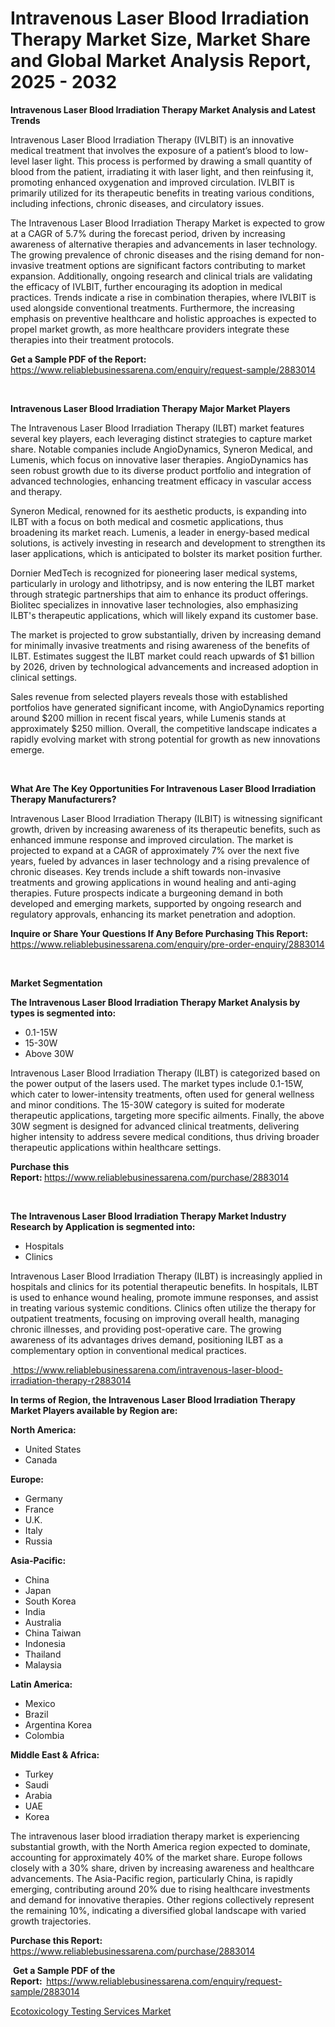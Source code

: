 <p><h1>Intravenous Laser Blood Irradiation Therapy Market Size, Market Share and Global Market Analysis Report, 2025 - 2032</h1></p><p><strong>Intravenous Laser Blood Irradiation Therapy Market Analysis and Latest Trends</strong></p>
<p><p>Intravenous Laser Blood Irradiation Therapy (IVLBIT) is an innovative medical treatment that involves the exposure of a patient’s blood to low-level laser light. This process is performed by drawing a small quantity of blood from the patient, irradiating it with laser light, and then reinfusing it, promoting enhanced oxygenation and improved circulation. IVLBIT is primarily utilized for its therapeutic benefits in treating various conditions, including infections, chronic diseases, and circulatory issues.</p><p>The Intravenous Laser Blood Irradiation Therapy Market is expected to grow at a CAGR of 5.7% during the forecast period, driven by increasing awareness of alternative therapies and advancements in laser technology. The growing prevalence of chronic diseases and the rising demand for non-invasive treatment options are significant factors contributing to market expansion. Additionally, ongoing research and clinical trials are validating the efficacy of IVLBIT, further encouraging its adoption in medical practices. Trends indicate a rise in combination therapies, where IVLBIT is used alongside conventional treatments. Furthermore, the increasing emphasis on preventive healthcare and holistic approaches is expected to propel market growth, as more healthcare providers integrate these therapies into their treatment protocols.</p></p>
<p><strong>Get a Sample PDF of the Report:&nbsp;</strong> <a href="https://www.reliablebusinessarena.com/enquiry/request-sample/2883014?utm_campaign=2004&utm_medium=2&utm_source=Github&utm_content=ia&utm_term=13032025&utm_id=intravenous-laser-blood-irradiation-therapy">https://www.reliablebusinessarena.com/enquiry/request-sample/2883014</a></p>
<p>&nbsp;</p>
<p><strong>Intravenous Laser Blood Irradiation Therapy Major Market Players</strong></p>
<p><p>The Intravenous Laser Blood Irradiation Therapy (ILBT) market features several key players, each leveraging distinct strategies to capture market share. Notable companies include AngioDynamics, Syneron Medical, and Lumenis, which focus on innovative laser therapies. AngioDynamics has seen robust growth due to its diverse product portfolio and integration of advanced technologies, enhancing treatment efficacy in vascular access and therapy.</p><p>Syneron Medical, renowned for its aesthetic products, is expanding into ILBT with a focus on both medical and cosmetic applications, thus broadening its market reach. Lumenis, a leader in energy-based medical solutions, is actively investing in research and development to strengthen its laser applications, which is anticipated to bolster its market position further.</p><p>Dornier MedTech is recognized for pioneering laser medical systems, particularly in urology and lithotripsy, and is now entering the ILBT market through strategic partnerships that aim to enhance its product offerings. Biolitec specializes in innovative laser technologies, also emphasizing ILBT's therapeutic applications, which will likely expand its customer base.</p><p>The market is projected to grow substantially, driven by increasing demand for minimally invasive treatments and rising awareness of the benefits of ILBT. Estimates suggest the ILBT market could reach upwards of $1 billion by 2026, driven by technological advancements and increased adoption in clinical settings.</p><p>Sales revenue from selected players reveals those with established portfolios have generated significant income, with AngioDynamics reporting around $200 million in recent fiscal years, while Lumenis stands at approximately $250 million. Overall, the competitive landscape indicates a rapidly evolving market with strong potential for growth as new innovations emerge.</p></p>
<p>&nbsp;</p>
<p><strong>What Are The Key Opportunities For Intravenous Laser Blood Irradiation Therapy Manufacturers?</strong></p>
<p><p>Intravenous Laser Blood Irradiation Therapy (ILBIT) is witnessing significant growth, driven by increasing awareness of its therapeutic benefits, such as enhanced immune response and improved circulation. The market is projected to expand at a CAGR of approximately 7% over the next five years, fueled by advances in laser technology and a rising prevalence of chronic diseases. Key trends include a shift towards non-invasive treatments and growing applications in wound healing and anti-aging therapies. Future prospects indicate a burgeoning demand in both developed and emerging markets, supported by ongoing research and regulatory approvals, enhancing its market penetration and adoption.</p></p>
<p><strong>Inquire or Share Your Questions If Any Before Purchasing This Report:</strong> <a href="https://www.reliablebusinessarena.com/enquiry/pre-order-enquiry/2883014?utm_campaign=2004&utm_medium=2&utm_source=Github&utm_content=ia&utm_term=13032025&utm_id=intravenous-laser-blood-irradiation-therapy">https://www.reliablebusinessarena.com/enquiry/pre-order-enquiry/2883014</a></p>
<p>&nbsp;</p>
<p><strong>Market Segmentation</strong></p>
<p><strong>The Intravenous Laser Blood Irradiation Therapy Market Analysis by types is segmented into:</strong></p>
<p><ul><li>0.1-15W</li><li>15-30W</li><li>Above 30W</li></ul></p>
<p><p>Intravenous Laser Blood Irradiation Therapy (ILBT) is categorized based on the power output of the lasers used. The market types include 0.1-15W, which cater to lower-intensity treatments, often used for general wellness and minor conditions. The 15-30W category is suited for moderate therapeutic applications, targeting more specific ailments. Finally, the above 30W segment is designed for advanced clinical treatments, delivering higher intensity to address severe medical conditions, thus driving broader therapeutic applications within healthcare settings.</p></p>
<p><strong>Purchase this Report:&nbsp;</strong><a href="https://www.reliablebusinessarena.com/purchase/2883014?utm_campaign=2004&utm_medium=2&utm_source=Github&utm_content=ia&utm_term=13032025&utm_id=intravenous-laser-blood-irradiation-therapy">https://www.reliablebusinessarena.com/purchase/2883014</a></p>
<p>&nbsp;</p>
<p><strong>The Intravenous Laser Blood Irradiation Therapy Market Industry Research by Application is segmented into:</strong></p>
<p><ul><li>Hospitals</li><li>Clinics</li></ul></p>
<p><p>Intravenous Laser Blood Irradiation Therapy (ILBT) is increasingly applied in hospitals and clinics for its potential therapeutic benefits. In hospitals, ILBT is used to enhance wound healing, promote immune responses, and assist in treating various systemic conditions. Clinics often utilize the therapy for outpatient treatments, focusing on improving overall health, managing chronic illnesses, and providing post-operative care. The growing awareness of its advantages drives demand, positioning ILBT as a complementary option in conventional medical practices.</p></p>
<p><a href="https://www.reliablebusinessarena.com/intravenous-laser-blood-irradiation-therapy-r2883014?utm_campaign=2004&utm_medium=2&utm_source=Github&utm_content=ia&utm_term=13032025&utm_id=intravenous-laser-blood-irradiation-therapy">&nbsp;https://www.reliablebusinessarena.com/intravenous-laser-blood-irradiation-therapy-r2883014</a></p>
<p><strong>In terms of Region, the Intravenous Laser Blood Irradiation Therapy Market Players available by Region are:</strong></p>
<p>
    <p> <strong> North America: </strong>
        <ul>
            <li>United States</li>
            <li>Canada</li>
        </ul>
        </p> 
    <p> <strong> Europe: </strong>
        <ul>
            <li>Germany</li>
            <li>France</li>
            <li>U.K.</li>
            <li>Italy</li>
            <li>Russia</li>
        </ul>
        </p> 
    <p> <strong> Asia-Pacific: </strong>
        <ul>
            <li>China</li>
            <li>Japan</li>
            <li>South Korea</li>
            <li>India</li>
            <li>Australia</li>
            <li>China Taiwan</li>
            <li>Indonesia</li>
            <li>Thailand</li>
            <li>Malaysia</li>
        </ul>
        </p> 
    <p> <strong> Latin America: </strong>
        <ul>
            <li>Mexico</li>
            <li>Brazil</li>
            <li>Argentina Korea</li>
            <li>Colombia</li>
        </ul>
        </p> 
    <p> <strong> Middle East & Africa: </strong>
        <ul>
            <li>Turkey</li>
            <li>Saudi</li>
            <li>Arabia</li>
            <li>UAE</li>
            <li>Korea</li>
        </ul>
    </p>
    </p>
<p><p>The intravenous laser blood irradiation therapy market is experiencing substantial growth, with the North America region expected to dominate, accounting for approximately 40% of the market share. Europe follows closely with a 30% share, driven by increasing awareness and healthcare advancements. The Asia-Pacific region, particularly China, is rapidly emerging, contributing around 20% due to rising healthcare investments and demand for innovative therapies. Other regions collectively represent the remaining 10%, indicating a diversified global landscape with varied growth trajectories.</p></p>
<p><strong>Purchase this Report: </strong><a href="https://www.reliablebusinessarena.com/purchase/2883014?utm_campaign=2004&utm_medium=2&utm_source=Github&utm_content=ia&utm_term=13032025&utm_id=intravenous-laser-blood-irradiation-therapy">https://www.reliablebusinessarena.com/purchase/2883014</a></p>
<p>&nbsp;<strong>Get a Sample PDF of the Report:&nbsp;&nbsp;</strong><a href="https://www.reliablebusinessarena.com/enquiry/request-sample/2883014?utm_campaign=2004&utm_medium=2&utm_source=Github&utm_content=ia&utm_term=13032025&utm_id=intravenous-laser-blood-irradiation-therapy">https://www.reliablebusinessarena.com/enquiry/request-sample/2883014</a></p>
<p><strong></strong></p>
<p><p><a href="https://github.com/globismark/Market-Research-Report-List-6/blob/main/ecotoxicology-testing-services-market.md?utm_campaign=2004&utm_medium=2&utm_source=Github&utm_content=ia&utm_term=13032025&utm_id=intravenous-laser-blood-irradiation-therapy">Ecotoxicology Testing Services Market</a></p></p>
